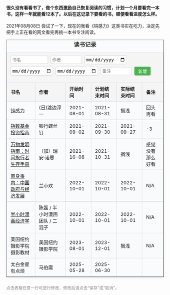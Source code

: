 #### 很久没有看看书了，做个东西激励自己恢复阅读的习惯，计划一个月要看完一本书，这样一年就能看12本了。以后在这记录下要看的书，顺便看看进度怎么样。 
2021年08月08日 尝试了一下，现在的我看《钝感力》这类书实在吃力，决定先把手上正在看的网文看完再挑一本书专注阅读。
<table border="1" cellspacing="10">
    <caption>读书记录</caption>
    <thead>
        <tr>
            <th colspan="6" style="text-align:left; background:#f5f5f5;">
                <form id="addBookForm" style="display:flex; gap:8px; flex-wrap:wrap; align-items:center;">
                    <input type="text" id="bookName" placeholder="书名" required style="padding:4px; border-radius:4px; border:1px solid #ccc; width:120px;">
                    <input type="text" id="author" placeholder="作者" required style="padding:4px; border-radius:4px; border:1px solid #ccc; width:100px;">
                    <input type="date" id="startDate" required style="padding:4px; border-radius:4px; border:1px solid #ccc;">
                    <input type="date" id="planEndDate" required style="padding:4px; border-radius:4px; border:1px solid #ccc;">
                    <input type="date" id="actualEndDate" style="padding:4px; border-radius:4px; border:1px solid #ccc;">
                    <input type="text" id="remark" placeholder="备注" style="padding:4px; border-radius:4px; border:1px solid #ccc; width:100px;">
                    <button type="submit" style="padding:4px 12px; border-radius:4px; border:none; background:#4CAF50; color:white; cursor:pointer;">新增</button>
                </form>
            </th>
        </tr>
        <tr style="background:#e0e7ef;">
            <th>书名</th>
            <th>作者</th>
            <th>开始时间</th>
            <th>计划结束时间</th>
            <th>实际结束时间</th>
            <th>备注</th>
        </tr>
        <script>
        document.getElementById('addBookForm')?.addEventListener('submit', function(e) {
            e.preventDefault();
            const name = document.getElementById('bookName').value.trim();
            const author = document.getElementById('author').value.trim();
            const start = document.getElementById('startDate').value;
            const planEnd = document.getElementById('planEndDate').value;
            const actualEnd = document.getElementById('actualEndDate').value;
            const remark = document.getElementById('remark').value.trim();
            if (!name || !author || !start || !planEnd) return;
            const tbody = this.closest('table').querySelector('tbody');
            const tr = document.createElement('tr');
            tr.innerHTML = `<td>${name}</td><td>${author}</td><td>${start}</td><td>${planEnd}</td><td>${actualEnd}</td><td>${remark}</td>`;
            tbody.insertBefore(tr, tbody.firstChild);
            this.reset();
        });
        </script>
        <style>
        table {
            border-collapse: collapse;
            width: 100%;
            font-size: 15px;
            background: #fafbfc;
            box-shadow: 0 2px 8px #e0e7ef;
            margin-bottom: 24px;
        }
        th, td {
            border: 1px solid #d1d5db;
            padding: 8px 12px;
            text-align: left;
        }
        th {
            background: #f5f5f5;
            font-weight: 600;
        }
        tr:nth-child(even) td {
            background: #f9fafb;
        }
        tr:hover td {
            background: #e6f7ff;
        }
        caption {
            font-size: 1.2em;
            margin-bottom: 8px;
            color: #333;
            font-weight: bold;
        }
        input, button {
            font-size: 14px;
        }
        @media (max-width: 700px) {
            table, thead, tbody, th, td, tr {
                display: block;
            }
            thead tr {
                display: none;
            }
            tr {
                margin-bottom: 12px;
            }
            td {
                border: none;
                border-bottom: 1px solid #eee;
                position: relative;
                padding-left: 50%;
                background: #fff !important;
            }
            td:before {
                position: absolute;
                left: 12px;
                top: 8px;
                width: 45%;
                white-space: nowrap;
                font-weight: bold;
                color: #888;
            }
            td:nth-of-type(1):before { content: "书名"; }
            td:nth-of-type(2):before { content: "作者"; }
            td:nth-of-type(3):before { content: "开始时间"; }
            td:nth-of-type(4):before { content: "计划结束时间"; }
            td:nth-of-type(5):before { content: "实际结束时间"; }
            td:nth-of-type(6):before { content: "备注"; }
        }
        </style>
    </thead>
    <tbody>
        <tr>
            <td>
                <a href="https://book.douban.com/subject/2119843/" target="_blank">钝感力</a>
            </td>
            <td>(日)渡边淳一</td>
            <td>2021-08-01</td>
            <td>2021-08-31</td>
            <td>搁浅</td>
            <td>回头再看</td>
        </tr>
        <tr>
            <td>
                <a href="https://book.douban.com/subject/27204860/" target="_blank">指数基金投资指南
                </a>
            </td>
            <td>银行螺丝钉</td>
            <td>2021-09-02</td>
            <td>2021-09-30</td>
            <td>2021-09-27</td>
            <td>-3</td>
        </tr>
        <tr>
            <td>
                <a href="https://book.douban.com/subject/34464674/" target="_blank">万物发明指南：时间旅行者生存手册</a>
            </td>
            <td> （加）瑞安·诺思</td>
            <td>2021-10-08</td>
            <td>2021-10-31</td>
            <td>搁浅</td>
            <td>感觉没有那么好看</td>
        </tr>
        <tr>
            <td>
                <a href="https://book.douban.com/subject/35546622/" target="_blank">置身事内：中国政府与经济发展</a>
            </td>
            <td>兰小欢</td>
            <td>2022-10-01</td>
            <td>2022-10-01</td>
            <td>2022-10-01</td>
            <td>N/A</td>
        </tr>
        <tr>
            <td>
                <a href="https://book.douban.com/subject/34800351/" target="_blank">半小时漫画经济学
    </a>
            </td>
            <td>陈磊 / 半小时漫画团队 / 二混子</td>
            <td>2022-10-01</td>
            <td>2022-10-01</td>
            <td>2022-10-01</td>
            <td>N/A</td>
        </tr>
        <tr>
            <td>美国纽约摄影学院摄影教材</td>
            <td>美国纽约摄影学院</td>
            <td>2023-08-01</td>
            <td>2023-12-01</td>
            <td>搁浅</td>
            <td> N/A</td>
        </tr>
        <tr>
            <td>太白金星有点烦</td>
            <td>马伯庸</td>
            <td>2025-05-28</td>
            <td>2025-06-30</td>
            <td></td>
            <td></td>
        </tr>
    </tbody>
</table>
<script>
document.querySelectorAll('tbody tr').forEach(function(row) {
    row.addEventListener('click', function() {
        // 检查是否已存在编辑表单
        if (document.getElementById('editBookForm')) return;
        // 获取当前行的所有单元格
        const tds = row.querySelectorAll('td');
        // 保存原始内容
        const original = Array.from(tds).map(td => td.innerHTML);
        // 构建编辑表单
        row.innerHTML = `
            <td><input type="text" value="${tds[0].innerText.replace(/"/g, '&quot;')}" style="width:100px;"></td>
            <td><input type="text" value="${tds[1].innerText.replace(/"/g, '&quot;')}" style="width:80px;"></td>
            <td><input type="date" value="${tds[2].innerText}"></td>
            <td><input type="date" value="${tds[3].innerText}"></td>
            <td><input type="text" value="${tds[4].innerText.replace(/"/g, '&quot;')}" style="width:80px;"></td>
            <td>
                <input type="text" value="${tds[5].innerText.replace(/"/g, '&quot;')}" style="width:80px;">
                <button id="saveEdit" style="margin-left:4px;">保存</button>
                <button id="cancelEdit" style="margin-left:4px;">取消</button>
            </td>
        `;
        row.id = 'editBookForm';
        // 保存按钮事件
        document.getElementById('saveEdit').onclick = function() {
            const inputs = row.querySelectorAll('input');
            row.innerHTML = `
                <td>${inputs[0].value}</td>
                <td>${inputs[1].value}</td>
                <td>${inputs[2].value}</td>
                <td>${inputs[3].value}</td>
                <td>${inputs[4].value}</td>
                <td>${inputs[5].value}</td>
            `;
            row.id = '';
        };
        // 取消按钮事件
        document.getElementById('cancelEdit').onclick = function() {
            row.innerHTML = original.map((v, i) => `<td>${v}</td>`).join('');
            row.id = '';
        };
    });
});
</script>
<p style="color:#888;font-size:13px;margin-top:8px;">点击表格任意一行可进行修改，修改后请点击“保存”或“取消”。</p>